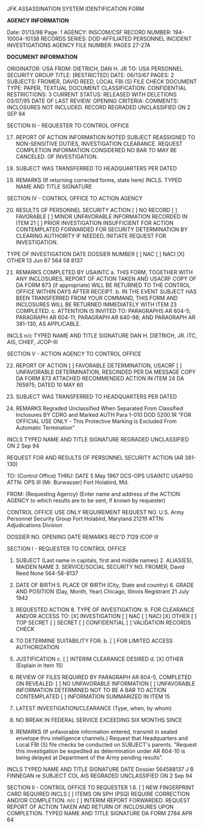 JFK ASSASSINATION SYSTEM
IDENTIFICATION FORM

**AGENCY INFORMATION**

Date: 01/13/98
Page: 1
AGENCY: INSCOM/CSF
RECORD NUMBER: 194-10004-10138
RECORDS SERIES: DOD-AFFILIATED PERSONNEL INCIDENT INVESTIGATIONS
AGENCY FILE NUMBER: PAGES 27-27A

**DOCUMENT INFORMATION**

ORIGINATOR: USA
FROM: DIETRICH, DAN H. JR
TO: USA PERSONNEL SECURITY GROUP
TITLE: [RESTRICTED]
DATE: 06/13/67
PAGES: 2
SUBJECTS: FROMER, DAVID REED, LOCAL FBI (S) FILE CHECK
DOCUMENT TYPE: PAPER, TEXTUAL DOCUMENT
CLASSIFICATION: CONFIDENTIAL
RESTRICTIONS: 3
CURRENT STATUS: RELEASED WITH DELETIONS 03/07/95
DATE OF LAST REVIEW:
OPENING CRITERIA:
COMMENTS: INCLOSURES NOT INCLUDED. RECORD REGRADED UNCLASSIFIED ON 2 SEP 94

SECTION III - REQUESTER TO CONTROL OFFICE

17. REPORT OF ACTION
INFORMATION NOTED SUBJECT REASSIGNED TO NON-SENSITIVE DUTIES, INVESTIGATION CLEARANCE. REQUEST COMPLETION
INFORMATION CONSIDERED NO BAR TO
MAY BE CANCELED. OF INVESTIGATION.

18. SUBJECT WAS TRANSFERRED
TO HEADQUARTERS PER DATED

19. REMARKS (If returning corrected forms, state here)
INCLS. TYPED NAME AND TITLE SIGNATURE

SECTION IV - CONTROL OFFICE TO ACTION AGENCY

20. RESULTS OF PERSONNEL SECURITY ACTION
[ ] NO RECORD [ ] FAVORABLE [ ] MINOR UNFAVORABLE INFORMATION RECORDED IN ITEM 21
[ ] PRIOR INVESTIGATION INSUFFICIENT FOR ACTION CONTEMPLATED FORWARDED FOR SECURITY DETERMINATION BY CLEARING AUTHORITY
IF NEEDED, INITIATE REQUEST FOR INVESTIGATION.

TYPE OF INVESTIGATION DATE DOSSIER NUMBER
[ ] NAC [ ] NACI [X] OTHER 13 Jun 67 564 58 8137

21. REMARKS
COMPLETED BY USAINTC
a. THIS FORM, TOGETHER WITH ANY INCLOSURES, REPORT OF ACTION TAKEN AND USACRF COPY OF DA FORM 873 (if appropriate) WILL BE RETURNED TO THE CONTROL OFFICE WITHIN DAYS AFTER RECEIPT.
b. IN THE EVENT SUBJECT HAS BEEN TRANSFERRED FROM YOUR COMMAND, THIS FORM AND INCLOSURES WILL BE RETURNED IMMEDIATELY WITH ITEM 23 COMPLETED.
c. ATTENTION IS INVITED TO: PARAGRAPHS AR 604-5; PARAGRAPH AR 604-11; PARAGRAPH AR 640-98; AND PARAGRAPH AR 381-130, AS APPLICABLE.

INCLS n/c
TYPED NAME AND TITLE SIGNATURE
DAN H. DIETRICH, JR.
ITC, AIS, CHIEF, JCOP-III

SECTION V - ACTION AGENCY TO CONTROL OFFICE

22. REPORT OF ACTION
[ ] FAVORABLE DETERMINATION, USACRF [ ] UNFAVORABLE DETERMINATION, RESCINDED PER DA MESSAGE
COPY DA FORM 873 ATTACHED RECOMMENDED ACTION IN ITEM 24 DA 765975; DATED 10 MAY 60

23. SUBJECT WAS TRANSFERRED
TO HEADQUARTERS PER DATED

24. REMARKS Regraded Unclassified When Separated From Classified Inclosures BY CDRO
and Marked AUTH Para 1-010 DOD 5200.1R
"FOR OFFICIAL USE ONLY - This Protective
Marking is Excluded From Automatic Termination"

INCLS TYPED NAME AND TITLE SIGNATURE
REGRADED UNCLASSIFIED
ON 2 Sep 94

REQUEST FOR AND RESULTS OF PERSONNEL SECURITY ACTION
(AR 381-130)

TO: (Control Office) THRU: DATE 5 May 1967
DCS-OPS
USAINTC USAPSG
ATTN: OPS III (Mr. Burwasser) Fort Holabird, Md.

FROM: (Requesting Agency)
(Enter name and address of the ACTION AGENCY to which results are to be sent, if known by requester)

CONTROL OFFICE USE ONLY
REQUIREMENT REQUEST NO.
U.S. Army Personnel Security Group
Fort Holabird, Maryland 21219
ATTN: Adjudications Division

DOSSIER NO.
OPENING DATE
REMARKS
REC'D 7129 ICOP III

SECTION I - REQUESTER TO CONTROL OFFICE

1. SUBJECT (Last name in capitals, first and middle names) 2. ALIAS(ES), MAIDEN NAME 3. SERVICE/SOCIAL SECURITY NO.
FROMER, David Reed None 564-58-8137

4. DATE OF BIRTH 5. PLACE OF BIRTH (City, State and country) 6. GRADE AND POSITION
(Day, Month, Year) Chicago, Illinois Registrant
21 July 1942

7. REQUESTED ACTION 8. TYPE OF INVESTIGATION: 9. FOR CLEARANCE AND/OR ACCESS TO:
[X] INVESTIGATION [ ] NAC [ ] NACI [X] OTHER [ ] TOP SECRET [ ] SECRET [ ] CONFIDENTIAL
[ ] VALIDATION RECORDS CHECK

10. TO DETERMINE SUITABILITY FOR: b. [ ] FOR LIMITED ACCESS AUTHORIZATION
11. JUSTIFICATION c. [ ] INTERIM CLEARANCE DESIRED
d. [X] OTHER (Explain in Item 15)
12. REVIEW OF FILES REQUIRED BY PARAGRAPH AR 604-5, COMPLETED ON REVEALED:
[ ] NO UNFAVORABLE INFORMATION [ ] UNFAVORABLE INFORMATION DETERMINED NOT TO BE A BAR TO ACTION CONTEMPLATED
[ ] INFORMATION SUMMARIZED IN ITEM 15

13. LATEST INVESTIGATION/CLEARANCE (Type, when, by whom)
14. NO BREAK IN FEDERAL SERVICE EXCEEDING SIX MONTHS SINCE

15. REMARKS (If unfavorable information entered, transmit in sealed envelope thru intelligence channels.)
Request that Headquarters and Local FBI (S) file checks be conducted on SUBJECT's parents.
"Request this investigation be expedited as determination under AR 604-10 is being delayed at Department of the Army pending results".

INCLS TYPED NAME AND TITLE SIGNATURE DATE
Dossier 564588137 J B FINNEGAN
re SUBJECT COL AIS
REGRADED UNCLASSIFIED
ON 2 Sep 94

SECTION II - CONTROL OFFICE TO REQUESTER
1.6. [ ] NEW FINGERPRINT CARD REQUIRED
INCLS [ ] ITEMS ON SPH (PSQ) REQUIRE CORRECTION AND/OR COMPLETION.
n/c [ ] INTERIM REPORT FORWARDED. REQUEST REPORT OF ACTION TAKEN AND RETURN OF INCLOSURES UPON COMPLETION.
TYPED NAME AND TITLE SIGNATURE
DA FORM 2784
APR 64
